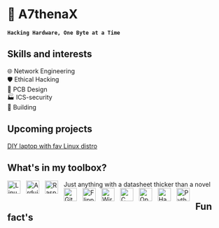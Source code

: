 # 💾 A7thenaX

**`Hacking Hardware, One Byte at a Time`**

## Skills and interests
🌐 Network Engineering   
🛡️ Ethical Hacking    
🔬 PCB Design    
🏭 ICS-security   
🔧 Building    

## Upcoming projects
[DIY laptop with fav Linux distro ](https://frame.work/be/en/laptop12)
  
## What's in my toolbox?
Just anything with a datasheet thicker than a novel
<img align="left" alt="Linux" width="30px" style="padding-right:10px;" src="https://cdn.jsdelivr.net/gh/devicons/devicon/icons/linux/linux-original.svg" />
<img align="left" alt="Arduino" width="30px" style="padding-right:10px;" src="https://cdn.jsdelivr.net/gh/devicons/devicon/icons/arduino/arduino-original.svg" />
<img align="left" alt="Raspberry Pi" width="30px" style="padding-right:10px;" src="https://cdn.jsdelivr.net/gh/devicons/devicon/icons/raspberrypi/raspberrypi-original.svg" />
<img align="left" alt="GitHub" width="30px" style="padding-right:10px;" src="https://cdn.jsdelivr.net/gh/devicons/devicon/icons/github/github-original.svg" />
<img align="left" alt="Flipper Zero" width="30px" style="padding-right:10px;" src="https://raw.githubusercontent.com/flipperdevices/flipperzero-firmware/dev/assets/flipperzero.svg" />
<img align="left" alt="Wireshark" width="30px" style="padding-right:10px;" src="https://upload.wikimedia.org/wikipedia/commons/3/3b/Wireshark_logo.svg" />
<img align="left" alt="C" width="30px" style="padding-right:10px;" src="https://cdn.jsdelivr.net/gh/devicons/devicon/icons/c/c-original.svg" />
<img align="left" alt="Open Source" width="30px" style="padding-right:10px;" src="https://upload.wikimedia.org/wikipedia/commons/e/e0/Open_Source_Initiative_logo.svg" />
<img align="left" alt="Hack The Box" width="30px" style="padding-right:10px;" src="https://www.hackthebox.com/badge/logo.svg" />
<img align="left" alt="Python" width="30px" style="padding-right:10px;" src="https://cdn.jsdelivr.net/gh/devicons/devicon/icons/python/python-original.svg" />

## Fun fact's
